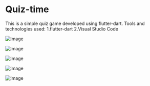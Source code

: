 # Quiz-time
This is a simple quiz game developed using flutter-dart.
Tools and technologies used:
   1.flutter-dart
   2.Visual Studio Code

![image](https://user-images.githubusercontent.com/52701884/113502026-1277f480-9547-11eb-9c9f-ade246d47e53.png)

![image](https://user-images.githubusercontent.com/52701884/113501964-bad98900-9546-11eb-90fe-fc1f619f26a5.png)

![image](https://user-images.githubusercontent.com/52701884/113501972-c62cb480-9546-11eb-9b79-e3d60a1b12cd.png)

![image](https://user-images.githubusercontent.com/52701884/113502056-54a13600-9547-11eb-9d6c-552106939c43.png)

![image](https://user-images.githubusercontent.com/52701884/113501987-d8a6ee00-9546-11eb-9767-983ef59bc7fa.png)

